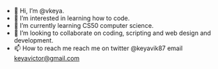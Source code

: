 - 👋 Hi, I’m @vkeya.
- 👀 I’m interested in learning how to code.
- 🌱 I’m currently learning CS50 computer science.
- 💞️ I’m looking to collaborate on coding, scripting and web design and development.
- 📫 How to reach me reach me on twitter @keyavik87  email keyavictor@gmail.com

<!---
vkeya/vkeya is a ✨ special ✨ repository because its `README.md` (this file) appears on your GitHub profile.
You can click the Preview link to take a look at your changes.
--->
